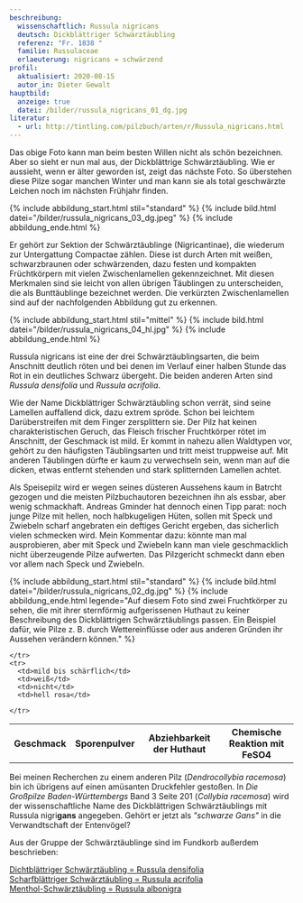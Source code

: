 ```yaml
---
beschreibung:
  wissenschaftlich: Russula nigricans
  deutsch: Dickblättriger Schwärztäubling
  referenz: "Fr. 1838 "
  familie: Russulaceae
  erlaeuterung: nigricans = schwärzend
profil:
  aktualisiert: 2020-08-15
  autor_in: Dieter Gewalt
hauptbild:
  anzeige: true
  datei: /bilder/russula_nigricans_01_dg.jpg
literatur:
  - url: http://tintling.com/pilzbuch/arten/r/Russula_nigricans.html
---
```

Das obige Foto kann man beim besten Willen nicht als schön bezeichnen. Aber so sieht er nun mal aus, der Dickblättrige Schwärztäubling. Wie er aussieht, wenn er älter geworden ist, zeigt das nächste Foto. So überstehen diese Pilze sogar manchen Winter und man kann sie als total geschwärzte Leichen noch im nächsten Frühjahr finden.

{% include abbildung_start.html stil="standard" %}
{% include bild.html datei="/bilder/russula_nigricans_03_dg.jpeg" %}
{% include abbildung_ende.html %}

Er gehört zur Sektion der Schwärztäublinge (Nigricantinae), die wiederum zur Untergattung Compactae zählen. Diese ist durch Arten mit weißen, schwarzbraunen oder schwärzenden, dazu festen und kompakten Früchtkörpern mit vielen Zwischenlamellen gekennzeichnet. Mit diesen Merkmalen sind sie leicht von allen übrigen Täublingen zu unterscheiden, die als Bunttäublinge bezeichnet werden. Die verkürzten Zwischenlamellen sind auf der nachfolgenden Abbildung gut zu erkennen.

{% include abbildung_start.html stil="mittel" %}
{% include bild.html datei="/bilder/russula_nigricans_04_hl.jpg" %}
{% include abbildung_ende.html %}

Russula nigricans ist eine der drei Schwärztäublingsarten, die beim Anschnitt deutlich röten und bei denen im Verlauf einer halben Stunde das Rot in ein deutliches Schwarz übergeht. Die beiden anderen Arten sind *Russula densifolia* und *Russula acrifolia*.

Wie der Name Dickblättriger Schwärztäubling schon verrät, sind seine Lamellen auffallend dick, dazu extrem spröde. Schon bei leichtem Darüberstreifen mit dem Finger zersplittern sie. Der Pilz hat keinen charakteristischen Geruch, das Fleisch frischer Fruchtkörper rötet im Anschnitt, der Geschmack ist mild. Er kommt in nahezu allen Waldtypen vor, gehört zu den häufigsten Täublingsarten und tritt meist truppweise auf. Mit anderen Täublingen dürfte er kaum zu verwechseln sein, wenn man auf die dicken, etwas entfernt stehenden und stark splitternden Lamellen achtet.

Als Speisepilz wird er wegen seines düsteren Aussehens kaum in Batrcht gezogen und die meisten Pilzbuchautoren bezeichnen ihn als essbar, aber wenig schmackhaft. Andreas Gminder hat dennoch einen Tipp parat: noch junge Pilze mit hellen, noch halbkugeligen Hüten, sollen mit Speck und Zwiebeln scharf angebraten ein deftiges Gericht ergeben, das sicherlich vielen schmecken wird. Mein Kommentar dazu: könnte man mal ausprobieren, aber mit Speck und Zwiebeln kann man viele geschmacklich nicht überzeugende Pilze aufwerten. Das Pilzgericht schmeckt dann eben vor allem nach Speck und Zwiebeln.

{% include abbildung_start.html stil="standard" %}
{% include bild.html datei="/bilder/russula_nigricans_02_dg.jpg" %}
{% include abbildung_ende.html legende="Auf diesem Foto sind zwei Fruchtkörper zu sehen, die mit ihrer sternförmig aufgerissenen Huthaut zu keiner Beschreibung des Dickblättrigen Schwärztäublings passen. Ein Beispiel dafür, wie Pilze z. B. durch Wettereinflüsse oder aus anderen Gründen ihr Aussehen verändern können." %}

<div class="table-responsive">
  <table class="table taeubling">
    <tr>
      <th rowspan="2">Geschmack</th>
      <th rowspan="2">Sporenpulver</th>
      <th rowspan="2">Abziehbarkeit der Huthaut</th>
      <th colspan="3" class="text-center">Chemische Reaktion mit FeSO4</th>
    </tr>
    <tr>
      
      
    </tr>
    <tr>
      <td>mild bis schärflich</td>
      <td>weiß</td>
      <td>nicht</td>
      <td>hell rosa</td>
       
    </tr>
  </table>
</div>

Bei meinen Recherchen zu einem anderen Pilz (*Dendrocollybia racemosa*) bin ich übrigens auf einen amüsanten Druckfehler gestoßen. In *Die Großpilze Baden-Württembergs* Band 3 Seite 201 (*Collybia racemosa*) wird der wissenschaftliche Name des Dickblättrigen Schwärztäublings mit Russula nigri**gans** angegeben. Gehört er jetzt als *"schwarze Gans"* in die Verwandtschaft der Entenvögel?

Aus der Gruppe der Schwärztäublinge sind im Fundkorb außerdem beschrieben:

[Dichtblättriger Schwärztäubling = Russula densifolia](/pilze/russula-densifolia-dichtblättriger-schwärztäubling)\
[Scharfblättriger Schwärztäubling = Russula acrifolia](/pilze/russula-acrifolia-scharfblättriger-schwärztäubling)\
[Menthol-Schwärztäubling = Russula albonigra](/pilze/russula-albonigra-menthol-schwärztäubling)
